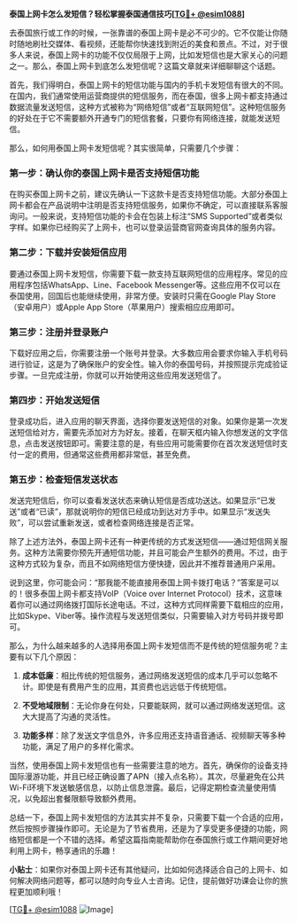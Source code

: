 **泰国上网卡怎么发短信？轻松掌握泰国通信技巧[[TG💪+ @esim1088](https://t.me/s/esim1088)]**

去泰国旅行或工作的时候，一张靠谱的泰国上网卡是必不可少的。它不仅能让你随时随地刷社交媒体、看视频，还能帮你快速找到附近的美食和景点。不过，对于很多人来说，泰国上网卡的功能不仅仅局限于上网，比如发短信也是大家关心的问题之一。那么，泰国上网卡到底怎么发短信呢？这篇文章就来详细聊聊这个话题。

首先，我们得明白，泰国上网卡的短信功能与国内的手机卡发短信有很大的不同。在国内，我们通常使用运营商提供的短信服务，而在泰国，很多上网卡都支持通过数据流量发送短信，这种方式被称为“网络短信”或者“互联网短信”。这种短信服务的好处在于它不需要额外开通专门的短信套餐，只要你有网络连接，就能发送短信。

那么，如何用泰国上网卡发短信呢？其实很简单，只需要几个步骤：

### 第一步：确认你的泰国上网卡是否支持短信功能

在购买泰国上网卡之前，建议先确认一下这款卡是否支持短信功能。大部分泰国上网卡都会在产品说明中注明是否支持短信服务，如果你不确定，可以直接联系客服询问。一般来说，支持短信功能的卡会在包装上标注“SMS Supported”或者类似字样。如果你已经购买了上网卡，也可以登录运营商官网查询具体的服务内容。

### 第二步：下载并安装短信应用

要通过泰国上网卡发短信，你需要下载一款支持互联网短信的应用程序。常见的应用程序包括WhatsApp、Line、Facebook Messenger等。这些应用不仅可以在泰国使用，回国后也能继续使用，非常方便。安装时只需在Google Play Store（安卓用户）或Apple App Store（苹果用户）搜索相应应用即可。

### 第三步：注册并登录账户

下载好应用之后，你需要注册一个账号并登录。大多数应用会要求你输入手机号码进行验证，这是为了确保账户的安全性。输入你的泰国号码，并按照提示完成验证步骤。一旦完成注册，你就可以开始使用这些应用发送短信了。

### 第四步：开始发送短信

登录成功后，进入应用的聊天界面，选择你要发送短信的对象。如果你是第一次发送短信给对方，需要先添加对方为好友。接着，在聊天框内输入你想发送的文字信息，点击发送按钮即可。需要注意的是，有些应用可能需要你在首次发送短信时支付一定的费用，但通常这些费用都非常低，甚至免费。

### 第五步：检查短信发送状态

发送完短信后，你可以查看发送状态来确认短信是否成功送达。如果显示“已发送”或者“已读”，那就说明你的短信已经成功到达对方手中。如果显示“发送失败”，可以尝试重新发送，或者检查网络连接是否正常。

除了上述方法外，泰国上网卡还有一种更传统的方式发送短信——通过短信网关服务。这种方法需要你预先开通短信功能，并且可能会产生额外的费用。不过，由于这种方式较为复杂，而且不如网络短信方便快捷，因此并不推荐普通用户采用。

说到这里，你可能会问：“那我能不能直接用泰国上网卡拨打电话？”答案是可以的！很多泰国上网卡都支持VoIP（Voice over Internet Protocol）技术，这意味着你可以通过网络拨打国际长途电话。不过，这种方式同样需要下载相应的应用，比如Skype、Viber等。操作流程与发送短信类似，只需要输入对方号码并拨号即可。

那么，为什么越来越多的人选择用泰国上网卡发短信而不是传统的短信服务呢？主要有以下几个原因：

1. **成本低廉**：相比传统的短信服务，通过网络发送短信的成本几乎可以忽略不计。即使是有费用产生的应用，其资费也远远低于传统短信。
   
2. **不受地域限制**：无论你身在何处，只要能联网，就可以通过网络发送短信。这大大提高了沟通的灵活性。

3. **功能多样**：除了发送文字信息外，许多应用还支持语音通话、视频聊天等多种功能，满足了用户的多样化需求。

当然，使用泰国上网卡发短信也有一些需要注意的地方。首先，确保你的设备支持国际漫游功能，并且已经正确设置了APN（接入点名称）。其次，尽量避免在公共Wi-Fi环境下发送敏感信息，以防止信息泄露。最后，记得定期检查流量使用情况，以免超出套餐限额导致额外费用。

总结一下，泰国上网卡发短信的方法其实并不复杂，只需要下载一个合适的应用，然后按照步骤操作即可。无论是为了节省费用，还是为了享受更多便捷的功能，网络短信都是一个不错的选择。希望这篇指南能帮助你在泰国旅行或工作期间更好地利用上网卡，畅享通讯的乐趣！

**小贴士**：如果你对泰国上网卡还有其他疑问，比如如何选择适合自己的上网卡、如何解决网络问题等，都可以随时向专业人士咨询。记住，提前做好功课会让你的旅程更加顺利哦！

[[TG💪+ @esim1088](https://t.me/s/esim1088) ![Image](https://i.postimg.cc/4NQfJmqS/Snipaste-2025-05-13-00-14-12.png)]